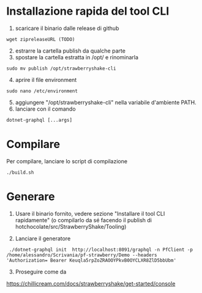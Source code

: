 # Installazione rapida del tool CLI
1. scaricare il binario dalle release di github
```
wget zipreleaseURL (TODO)
```
2. estrarre la cartella publish da qualche parte
3. spostare la cartella estratta in /opt/ e rinominarla
```
sudo mv publish /opt/strawberryshake-cli
```
4. aprire il file environment
```
sudo nano /etc/environment
```
5. aggiungere "/opt/strawberryshake-cli" nella variabile d'ambiente PATH.
6. lanciare con il comando 
```
dotnet-graphql [...args]
```

# Compilare
Per compilare, lanciare lo script di compilazione
```
./build.sh
```

# Generare

1. Usare il binario fornito, vedere sezione "Installare il tool CLI rapidamente" (o compilarlo da sé facendo il publish di hotchocolate/src/StrawberryShake/Tooling)


2. Lanciare il generatore
```
 ./dotnet-graphql init  http://localhost:8091/graphql -n PfClient -p /home/alessandro/Scrivania/pf-strawberry/Demo --headers 'Authorization= Bearer Keuqla5rpZoZRAOOYPkvB0OYCLXR8ZlD5bbUbm' 
```

3. Proseguire come da

https://chillicream.com/docs/strawberryshake/get-started/console


